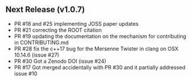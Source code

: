 ## Next Release (v1.0.7)

* PR #18 and #25 implementing JOSS paper updates
* PR #21 correcting the ROOT citation
* PR #19 updating the documentation on the mechanism for contributing in CONTRIBUTING.md
* PR #28 fix the c++17 bug for the Mersenne Twister in clang on OSX 10.14.6 (issue #27) 
* PR #30 Got a Zenodo DOI (issue #24) 
* PR #17 Got merged accidentally with PR #30 and it partially addressed issue #10 
